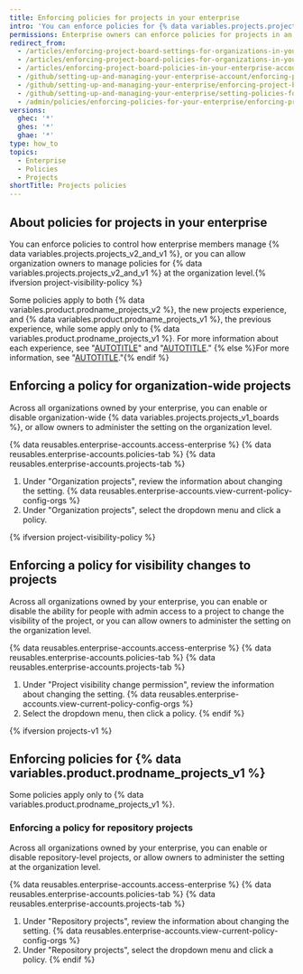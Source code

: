 ```yaml
---
title: Enforcing policies for projects in your enterprise
intro: 'You can enforce policies for {% data variables.projects.projects_v2_and_v1 %} within your enterprise''s organizations, or allow policies to be set in each organization.'
permissions: Enterprise owners can enforce policies for projects in an enterprise.
redirect_from:
  - /articles/enforcing-project-board-settings-for-organizations-in-your-business-account
  - /articles/enforcing-project-board-policies-for-organizations-in-your-enterprise-account
  - /articles/enforcing-project-board-policies-in-your-enterprise-account
  - /github/setting-up-and-managing-your-enterprise-account/enforcing-project-board-policies-in-your-enterprise-account
  - /github/setting-up-and-managing-your-enterprise/enforcing-project-board-policies-in-your-enterprise-account
  - /github/setting-up-and-managing-your-enterprise/setting-policies-for-organizations-in-your-enterprise-account/enforcing-project-board-policies-in-your-enterprise-account
  - /admin/policies/enforcing-policies-for-your-enterprise/enforcing-project-board-policies-in-your-enterprise
versions:
  ghec: '*'
  ghes: '*'
  ghae: '*'
type: how_to
topics:
  - Enterprise
  - Policies
  - Projects
shortTitle: Projects policies
---
```


## About policies for projects in your enterprise

You can enforce policies to control how enterprise members manage {% data variables.projects.projects_v2_and_v1 %}, or you can allow organization owners to manage policies for {% data variables.projects.projects_v2_and_v1 %} at the organization level.{% ifversion project-visibility-policy %}

Some policies apply to both {% data variables.product.prodname_projects_v2 %}, the new projects experience, and {% data variables.product.prodname_projects_v1 %}, the previous experience, while some apply only to {% data variables.product.prodname_projects_v1 %}. For more information about each experience, see "[AUTOTITLE](/issues/planning-and-tracking-with-projects/learning-about-projects/about-projects)" and "[AUTOTITLE](/issues/organizing-your-work-with-project-boards/managing-project-boards/about-project-boards)."
{% else %}For more information, see "[AUTOTITLE](/issues/organizing-your-work-with-project-boards/managing-project-boards/about-project-boards)."{% endif %}

## Enforcing a policy for organization-wide projects

Across all organizations owned by your enterprise, you can enable or disable organization-wide {% data variables.projects.projects_v1_boards %}, or allow owners to administer the setting on the organization level.

{% data reusables.enterprise-accounts.access-enterprise %}
{% data reusables.enterprise-accounts.policies-tab %}
{% data reusables.enterprise-accounts.projects-tab %}
1. Under "Organization projects", review the information about changing the setting. {% data reusables.enterprise-accounts.view-current-policy-config-orgs %}
1. Under "Organization projects", select the dropdown menu and click a policy.

{% ifversion project-visibility-policy %}

## Enforcing a policy for visibility changes to projects

Across all organizations owned by your enterprise, you can enable or disable the ability for people with admin access to a project to change the visibility of the project, or you can allow owners to administer the setting on the organization level.

{% data reusables.enterprise-accounts.access-enterprise %}
{% data reusables.enterprise-accounts.policies-tab %}
{% data reusables.enterprise-accounts.projects-tab %}
1. Under "Project visibility change permission", review the information about changing the setting. {% data reusables.enterprise-accounts.view-current-policy-config-orgs %}
1. Select the dropdown menu, then click a policy.
{% endif %}

{% ifversion projects-v1 %}

## Enforcing policies for {% data variables.product.prodname_projects_v1 %}

Some policies apply only to {% data variables.product.prodname_projects_v1 %}.

### Enforcing a policy for repository projects

Across all organizations owned by your enterprise, you can enable or disable repository-level projects, or allow owners to administer the setting at the organization level.

{% data reusables.enterprise-accounts.access-enterprise %}
{% data reusables.enterprise-accounts.policies-tab %}
{% data reusables.enterprise-accounts.projects-tab %}
1. Under "Repository projects", review the information about changing the setting. {% data reusables.enterprise-accounts.view-current-policy-config-orgs %}
1. Under "Repository projects", select the dropdown menu and click a policy.
{% endif %}
